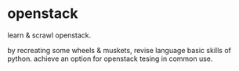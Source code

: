 # openstack
learn &amp; scrawl openstack.

by recreating some wheels &amp; muskets, revise language basic skills of python.
achieve an option for openstack tesing in common use.
